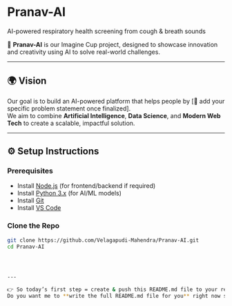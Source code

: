 # Pranav-AI
AI-powered respiratory health screening from cough &amp; breath sounds
 


🚀 **Pranav-AI** is our Imagine Cup project, designed to showcase innovation and creativity using AI to solve real-world challenges.  

---

## 🌍 Vision
Our goal is to build an AI-powered platform that helps people by [📌 add your specific problem statement once finalized].  
We aim to combine **Artificial Intelligence**, **Data Science**, and **Modern Web Tech** to create a scalable, impactful solution.  

---

## ⚙️ Setup Instructions

### Prerequisites
- Install [Node.js](https://nodejs.org/) (for frontend/backend if required)
- Install [Python 3.x](https://www.python.org/) (for AI/ML models)
- Install [Git](https://git-scm.com/)
- Install [VS Code](https://code.visualstudio.com/)

### Clone the Repo
```bash
git clone https://github.com/Velagapudi-Mahendra/Pranav-AI.git
cd Pranav-AI




---

👉 So today’s first step = create & push this README.md file to your repo.  
Do you want me to **write the full README.md file for you** right now so you can just paste it into VS Code and push it?
